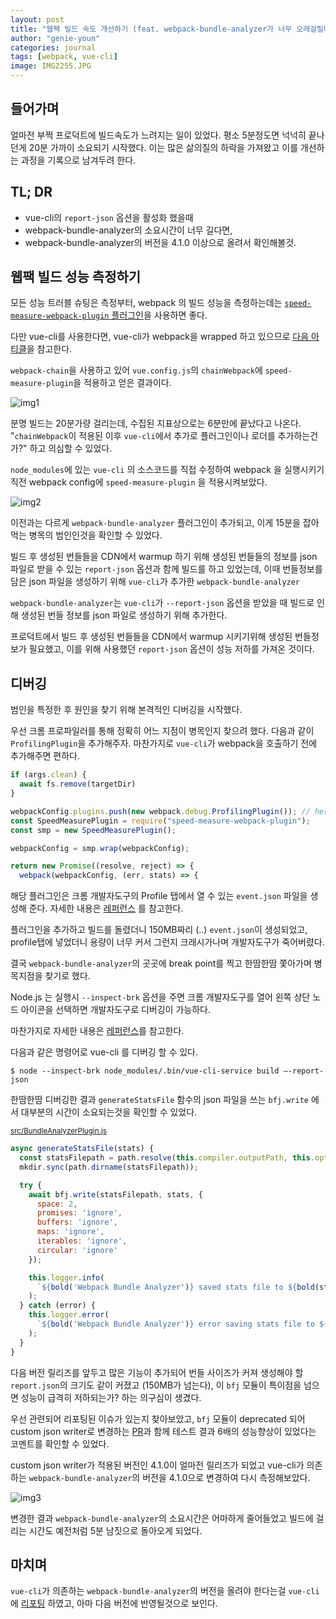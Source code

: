```yaml
---
layout: post
title: "웹팩 빌드 속도 개선하기 (feat. webpack-bundle-analyzer가 너무 오래걸릴때)"
author: "genie-youn"
categories: journal
tags: [webpack, vue-cli]
image: IMG2255.JPG
---
```


## 들어가며
얼마전 부쩍 프로덕트에 빌드속도가 느려지는 일이 있었다. 평소 5분정도면 넉넉히 끝나던게 20분 가까이 소요되기 시작했다.
이는 많은 삶의질의 하락을 가져왔고 이를 개선하는 과정을 기록으로 남겨두려 한다.

## TL; DR
- vue-cli의 `report-json` 옵션을 활성화 했을때
- webpack-bundle-analyzer의 소요시간이 너무 길다면,
- webpack-bundle-analyzer의 버전을 4.1.0 이상으로 올려서 확인해볼것.

## 웹팩 빌드 성능 측정하기
모든 성능 트러블 슈팅은 측정부터, webpack 의 빌드 성능을 측정하는데는 [`speed-measure-webpack-plugin` 플러그인](https://github.com/stephencookdev/speed-measure-webpack-plugin)을 사용하면 좋다.

다만 vue-cli를 사용한다면, vue-cli가 webpack을 wrapped 하고 있으므로 [다음 아티클](https://genie-youn.github.io/journal/vue-cli_%EC%97%90%EC%84%9C_speed-measure-webpack-plugin_%EC%82%AC%EC%9A%A9%ED%95%98%EA%B8%B0.html)을 참고한다.

`webpack-chain`을 사용하고 있어 `vue.config.js`의 `chainWebpack`에 `speed-measure-plugin`을 적용하고 얻은 결과이다.

![img1](https://genie-youn.github.io/assets/img/webpack-speed/1.png)

분명 빌드는 20분가량 걸리는데, 수집된 지표상으로는 6분만에 끝났다고 나온다. "`chainWebpack`이 적용된 이후 `vue-cli`에서 추가로 플러그인이나 로더를 추가하는건가?" 하고 의심할 수 있었다.

`node_modules`에 있는 `vue-cli` 의 소스코드를 직접 수정하여 webpack 을 실행시키기 직전 webpack config에 `speed-measure-plugin` 을 적용시켜보았다.

![img2](https://genie-youn.github.io/assets/img/webpack-speed/before.png)

이전과는 다르게 `webpack-bundle-analyzer` 플러그인이 추가되고, 이게 15분을 잡아먹는 병목의 범인인것을 확인할 수 있었다.

빌드 후 생성된 번들들을 CDN에서 warmup 하기 위해 생성된 번들들의 정보를 json 파일로 받을 수 있는 `report-json` 옵션과 함께 빌드를 하고 있었는데, 이때 번들정보를 담은 json 파일을 생성하기 위해 `vue-cli`가 추가한 `webpack-bundle-analyzer`

`webpack-bundle-analyzer`는 `vue-cli`가 `--report-json` 옵션을 받았을 때 빌드로 인해 생성된 번들 정보를 json 파일로 생성하기 위해 추가한다.

프로덕트에서 빌드 후 생성된 번들들을 CDN에서 warmup 시키기위해 생성된 번들정보가 필요했고, 이를 위해 사용했던 `report-json` 옵션이 성능 저하를 가져온 것이다.

## 디버깅
범인을 특정한 후 원인을 찾기 위해 본격적인 디버깅을 시작했다.

우선 크롬 프로파일러를 통해 정확히 어느 지점이 병목인지 찾으려 했다. 다음과 같이 `ProfilingPlugin`을 추가해주자. 마찬가지로 `vue-cli`가 webpack을 호출하기 전에 추가해주면 편하다.

```javascript
if (args.clean) {
  await fs.remove(targetDir)
}

webpackConfig.plugins.push(new webpack.debug.ProfilingPlugin()); // here!
const SpeedMeasurePlugin = require("speed-measure-webpack-plugin");
const smp = new SpeedMeasurePlugin();

webpackConfig = smp.wrap(webpackConfig);

return new Promise((resolve, reject) => {
  webpack(webpackConfig, (err, stats) => {
```

해당 플러그인은 크롬 개발자도구의 Profile 탭에서 열 수 있는 `event.json` 파일을 생성해 준다. 자세한 내용은 [레퍼런스](https://webpack.js.org/plugins/profiling-plugin/) 를 참고한다.

플러그인을 추가하고 빌드를 돌렸더니 150MB짜리 (..) `event.json`이 생성되었고, profile탭에 넣었더니 용량이 너무 커서 그런지 크래시가나며 개발자도구가 죽어버렸다.

결국 `webpack-bundle-analyzer`의 곳곳에 break point를 찍고 한땀한땀 쫓아가며 병목지점을 찾기로 했다.

Node.js 는 실행시 `--inspect-brk` 옵션을 주면 크롬 개발자도구를 열어 왼쪽 상단 노드 아이콘을 선택하면 개발자도구로 디버깅이 가능하다.

마찬가지로 자세한 내용은 [레퍼런스](https://nodejs.org/ko/docs/guides/debugging-getting-started/)를 참고한다.

다음과 같은 명령어로 vue-cli 를 디버깅 할 수 있다.

```shell
$ node --inspect-brk node_modules/.bin/vue-cli-service build —-report-json
```

한땀한땀 디버깅한 결과 `generateStatsFile` 함수의 json 파일을 쓰는 `bfj.write` 에서 대부분의 시간이 소요되는것을 확인할 수 있었다.

<small>[src/BundleAnalyzerPlugin.js](https://github.com/webpack-contrib/webpack-bundle-analyzer/blob/v4.0.0/src/BundleAnalyzerPlugin.js#L86-L93)</small>
```javascript
async generateStatsFile(stats) {
  const statsFilepath = path.resolve(this.compiler.outputPath, this.opts.statsFilename);
  mkdir.sync(path.dirname(statsFilepath));

  try {
    await bfj.write(statsFilepath, stats, {
      space: 2,
      promises: 'ignore',
      buffers: 'ignore',
      maps: 'ignore',
      iterables: 'ignore',
      circular: 'ignore'
    });

    this.logger.info(
      `${bold('Webpack Bundle Analyzer')} saved stats file to ${bold(statsFilepath)}`
    );
  } catch (error) {
    this.logger.error(
      `${bold('Webpack Bundle Analyzer')} error saving stats file to ${bold(statsFilepath)}: ${error}`
    );
  }
}
```

다음 버전 릴리즈를 앞두고 많은 기능이 추가되어 번들 사이즈가 커져 생성해야 할 `report.json`의 크기도 같이 커졌고 (150MB가 넘는다), 이 `bfj` 모듈이 특이점을 넘으면 성능이 급격히 저하되는가? 하는 의구심이 생겼다.

우선 관련되어 리포팅된 이슈가 있는지 찾아보았고, `bfj` 모듈이 deprecated 되어 custom json writer로 변경하는 [PR](https://github.com/webpack-contrib/webpack-bundle-analyzer/pull/390)과 함께 테스트 결과 6배의 성능향상이 있었다는 코멘트를 확인할 수 있었다.

custom json writer가 적용된 버전인 4.1.0이 얼마전 릴리즈가 되었고 vue-cli가 의존하는 `webpack-bundle-analyzer`의 버전을 4.1.0으로 변경하여 다시 측정해보았다.

![img3](https://genie-youn.github.io/assets/img/webpack-speed/after.png)

변경한 결과 `webpack-bundle-analyzer`의 소요시간은 어마하게 줄어들었고 빌드에 걸리는 시간도 예전처럼 5분 남짓으로 돌아오게 되었다.

## 마치며
`vue-cli`가 의존하는 `webpack-bundle-analyzer`의 버전을 올려야 한다는걸 `vue-cli`에 [리포팅](https://github.com/vuejs/vue-cli/issues/6091) 하였고, 아마 다음 버전에 반영될것으로 보인다.
